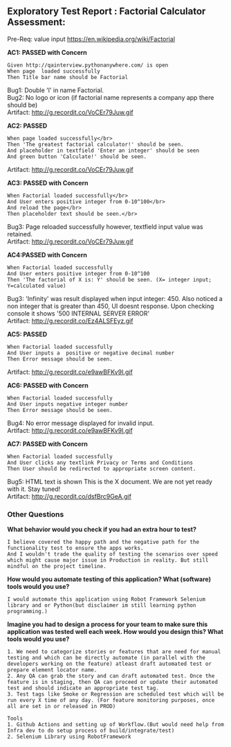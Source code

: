 ## Exploratory Test Report : Factorial Calculator Assessment:

Pre-Req: value input https://en.wikipedia.org/wiki/Factorial

<b>AC1: PASSED with Concern</b></br>
```gherkin
Given http://qainterview.pythonanywhere.com/ is open
When page  loaded successfully
Then Title bar name should be Factorial
```
Bug1: Double 'l' in name Factorial. </br>
Bug2: No logo or icon (if factorial name represents a company app there should be)</br>
Artifact: http://g.recordit.co/VoCEr79Juw.gif</br>

<b>AC2: PASSED</b></br>
```gherkin
When page loaded successfully</br>
Then 'The greatest factorial calculator!' should be seen.
And placeholder in textfield 'Enter an integer' should be seen
And green button 'Calculate!' should be seen.
```
Artifact: http://g.recordit.co/VoCEr79Juw.gif</br>

<b>AC3: PASSED with Concern</b></br>
```gherkin
When Factorial loaded successfully</br>
And User enters positive integer from 0-10^100</br>
And reload the page</br>
Then placeholder text should be seen.</br>
```
Bug3: Page reloaded successfully however, textfield input value was retained.</br>
Artifact: http://g.recordit.co/VoCEr79Juw.gif</br>

<b>AC4:PASSED with Concern</b></br>
```gherkin
When Factorial loaded successfully
And User enters positive integer from 0-10^100
Then 'The factorial of X is: Y' should be seen. (X= integer input; Y=calculated value)
```
Bug3: 'Infinity' was result displayed when input integer: 450. Also noticed a non integer that is greater than 450, UI doesnt response. Upon checking console it shows '500
INTERNAL SERVER ERROR'</br>
Artifact: http://g.recordit.co/Ez4ALSFEyz.gif</br> 

<b>AC5: PASSED</b></br>
```gherkin
When Factorial loaded successfully
And User inputs a  positive or negative decimal number 
Then Error message should be seen.
```
Artifact: http://g.recordit.co/e9awBFKv9I.gif</br>

<b>AC6: PASSED with Concern</b></br>
```gherkin
When Factorial loaded successfully
And User inputs negative integer number 
Then Error message should be seen.
```
Bug4: No error message displayed for invalid input.</br>
Artifact: http://g.recordit.co/e9awBFKv9I.gif</br>

<b>AC7: PASSED with Concern</b></br>
```gherkin
When Factorial loaded successfully
And User clicks any textlink Privacy or Terms and Conditions
Then User should be redirected to appropriate screen content.
```
Bug5: HTML text is shown This is the X document. We are not yet ready with it. Stay tuned!</br>
Artifact: http://g.recordit.co/dsfBrc9GeA.gif

### Other Questions
<b>What behavior would you check if you had an extra hour to test?</b>
```
I believe covered the happy path and the negative path for the functionality test to ensure the apps works. 
And I wouldn't trade the quality of testing the scenarios over speed which might cause major issue in Production in reality. But still mindful on the project timeline.
```
<b>How would you automate testing of this application? What (software) tools would you use?</b>
```
I would automate this application using Robot Framework Selenium library and or Python(but disclaimer im still learning python programming.)
```
<b>Imagine you had to design a process for your team to make sure this application was tested well each week. How would you design this? What tools would you use?</b>
```
1. We need to categorize stories or features that are need for manual testing and which can be directly automate (in parallel with the developers working on the feature) atleast draft automated test or  prepare element locator name.  
2. Any QA can grab the story and can draft automated test. Once the feature is in staging, then QA can proceed or update their automated test and should indicate an appropriate test tag. 
3. Test tags like Smoke or Regression are scheduled test which will be run every X time of any day. (For feature monitoring purposes, once all are set in or released in PROD)

Tools
1. Github Actions and setting up of Workflow.(But would need help from Infra dev to do setup process of build/integrate/test)
2. Selenium Library using RobotFramework 
```
